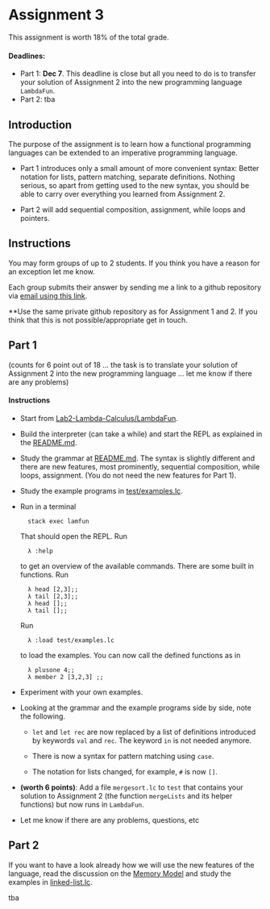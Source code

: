 # Assignment 3

This assignment is worth 18% of the total grade.

#### Deadlines: 

- Part 1: **Dec 7**. This deadline is close but all you need to do is to transfer your solution of Assignment 2 into the new programming language `LambdaFun`.
- Part 2: tba

## Introduction

The purpose of the assignment is to learn how a functional programming languages can be extended to an imperative programming language. 

- Part 1 introduces only a small amount of more convenient syntax: Better notation for lists, pattern matching, separate definitions. Nothing serious, so apart from getting used to the new syntax, you should be able to carry over everything you learned from Assignment 2.

- Part 2 will add sequential composition, assignment, while loops and pointers.


## Instructions

You may form groups of up to 2 students. If you think you have a reason for an exception let me know.

Each group submits their answer by sending me a link to a github repository via [email using this link](mailto:akurz@chapman.edu?subject=CPSC-354-Assignment-3).

**Use the same private github repository as for Assignment 1 and 2. If you think that this is not possible/appropriate get in touch. 

## Part 1

(counts for 6 point out of 18 ... the task is to translate your solution of Assignment 2 into the new programming language ... let me know if there are any problems)

#### Instructions

- Start from [Lab2-Lambda-Calculus/LambdaFun](https://github.com/alexhkurz/programming-languages-2020/tree/master/Lab2-Lambda-Calculus/LambdaFun).

- Build the interpreter (can take a while) and start the REPL as explained in the [README.md](https://github.com/alexhkurz/programming-languages-2020/blob/master/Lab2-Lambda-Calculus/LambdaFun/README.md).

- Study the grammar at [README.md](https://github.com/alexhkurz/programming-languages-2020/blob/master/Lab2-Lambda-Calculus/LambdaFun/README.md). The syntax is slightly different and there are new features, most prominently, sequential composition, while loops, assignment. (You do not need the new features for Part 1).

- Study the example programs in [test/examples.lc](https://github.com/alexhkurz/programming-languages-2020/blob/master/Lab2-Lambda-Calculus/LambdaFun/test/examples.lc).

- Run in a terminal

        stack exec lamfun

    That should open the REPL. Run

        λ :help

    to get an overview of the available commands. There are some built in functions. Run 

        λ head [2,3];;
        λ tail [2,3];;
        λ head [];;
        λ tail [];;


    Run 

        λ :load test/examples.lc 

    to load the examples. You can now call the defined functions as in

        λ plusone 4;;
        λ member 2 [3,2,3] ;;


- Experiment with your own examples. 

- Looking at the grammar and the example programs side by side, note the following.

    - `let` and `let rec` are now replaced by a list of definitions introduced by keywords `val` and `rec`. The keyword `in` is not needed anymore.

    - There is now a syntax for pattern matching using `case`.

    - The notation for lists changed, for example, `#` is now `[]`.

- **(worth 6 points)**: Add a file `mergesort.lc` to `test` that contains your solution to Assignment 2 (the function `mergeLists` and its helper functions) but now runs in `LambdaFun`.

- Let me know if there are any problems, questions, etc

## Part 2

If you want to have a look already how we will use the new features of the language, read the discussion on the [Memory Model](https://hackmd.io/@alexhkurz/HkEBbgGnS) and study the examples in [linked-list.lc](https://github.com/alexhkurz/programming-languages-2020/blob/master/Lab2-Lambda-Calculus/LambdaFun/test/linked-list.lc). 

tba
